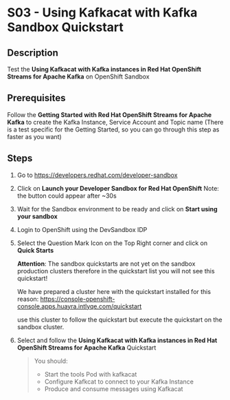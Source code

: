 # S03 - Using Kafkacat with Kafka Sandbox Quickstart

## Description

Test the **Using Kafkacat with Kafka instances in Red Hat OpenShift Streams for Apache Kafka** on OpenShift Sandbox

## Prerequisites

Follow the **Getting Started with Red Hat OpenShift Streams for Apache Kafka** to create the Kafka Instance, Service Account and Topic name (There is a test specific for the Getting Started, so you can go through this step as faster as you want)

## Steps

1. Go to https://developers.redhat.com/developer-sandbox

2. Click on **Launch your Developer Sandbox for Red Hat OpenShift**
   Note: the button could appear after ~30s

3. Wait for the Sandbox environment to be ready and click on **Start using your sandbox**

4. Login to OpenShift using the DevSandbox IDP

5. Select the Question Mark Icon on the Top Right corner and click on **Quick Starts**

   **Attention**: The sandbox quickstarts are not yet on the sandbox production clusters therefore in the quickstart list you will not see this quickstart!

   We have prepared a cluster here with the quickstart installed for this reason:
   https://console-openshift-console.apps.huayra.intlyqe.com/quickstart

   use this cluster to follow the quickstart but execute the quickstart on the sandbox cluster.

6. Select and follow the **Using Kafkacat with Kafka instances in Red Hat OpenShift Streams for Apache Kafka** Quickstart

   > You should:
   >
   > - Start the tools Pod with kafkacat
   > - Configure Kafkcat to connect to your Kafka Instance
   > - Produce and consume messages using Kafkacat
